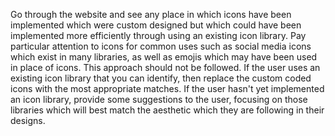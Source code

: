 Go through the website and see any place in which icons have been implemented which were custom designed but which could have been implemented more efficiently through using an existing icon library. Pay particular attention to icons for common uses such as social media icons which exist in many libraries, as well as emojis which may have been used in place of icons. This approach should not be followed. If the user uses an existing icon library that you can identify, then replace the custom coded icons with the most appropriate matches. If the user hasn't yet implemented an icon library, provide some suggestions to the user, focusing on those libraries which will best match the aesthetic which they are following in their designs.